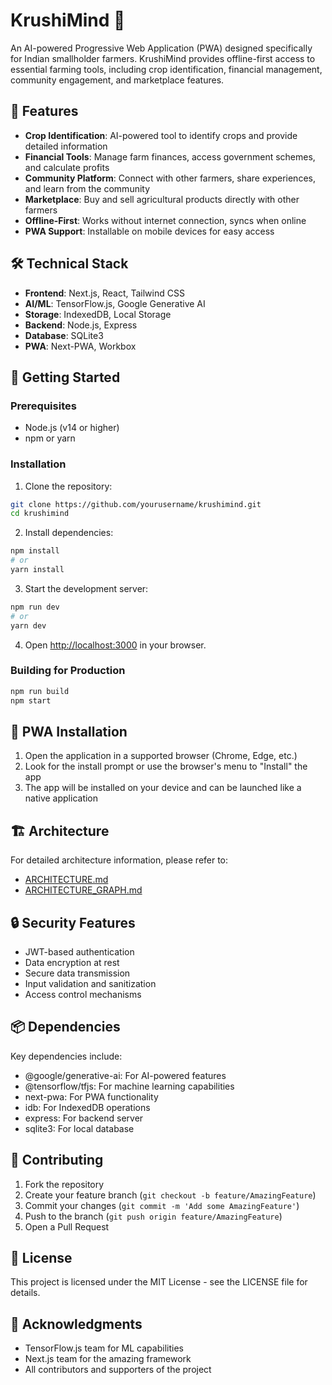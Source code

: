 # KrushiMind 🌾

An AI-powered Progressive Web Application (PWA) designed specifically for Indian smallholder farmers. KrushiMind provides offline-first access to essential farming tools, including crop identification, financial management, community engagement, and marketplace features.

## 🌟 Features

- **Crop Identification**: AI-powered tool to identify crops and provide detailed information
- **Financial Tools**: Manage farm finances, access government schemes, and calculate profits
- **Community Platform**: Connect with other farmers, share experiences, and learn from the community
- **Marketplace**: Buy and sell agricultural products directly with other farmers
- **Offline-First**: Works without internet connection, syncs when online
- **PWA Support**: Installable on mobile devices for easy access

## 🛠️ Technical Stack

- **Frontend**: Next.js, React, Tailwind CSS
- **AI/ML**: TensorFlow.js, Google Generative AI
- **Storage**: IndexedDB, Local Storage
- **Backend**: Node.js, Express
- **Database**: SQLite3
- **PWA**: Next-PWA, Workbox

## 🚀 Getting Started

### Prerequisites

- Node.js (v14 or higher)
- npm or yarn

### Installation

1. Clone the repository:
```bash
git clone https://github.com/yourusername/krushimind.git
cd krushimind
```

2. Install dependencies:
```bash
npm install
# or
yarn install
```

3. Start the development server:
```bash
npm run dev
# or
yarn dev
```

4. Open [http://localhost:3000](http://localhost:3000) in your browser.

### Building for Production

```bash
npm run build
npm start
```

## 📱 PWA Installation

1. Open the application in a supported browser (Chrome, Edge, etc.)
2. Look for the install prompt or use the browser's menu to "Install" the app
3. The app will be installed on your device and can be launched like a native application

## 🏗️ Architecture

For detailed architecture information, please refer to:
- [ARCHITECTURE.md](ARCHITECTURE.md)
- [ARCHITECTURE_GRAPH.md](ARCHITECTURE_GRAPH.md)

## 🔒 Security Features

- JWT-based authentication
- Data encryption at rest
- Secure data transmission
- Input validation and sanitization
- Access control mechanisms

## 📦 Dependencies

Key dependencies include:
- @google/generative-ai: For AI-powered features
- @tensorflow/tfjs: For machine learning capabilities
- next-pwa: For PWA functionality
- idb: For IndexedDB operations
- express: For backend server
- sqlite3: For local database

## 🤝 Contributing

1. Fork the repository
2. Create your feature branch (`git checkout -b feature/AmazingFeature`)
3. Commit your changes (`git commit -m 'Add some AmazingFeature'`)
4. Push to the branch (`git push origin feature/AmazingFeature`)
5. Open a Pull Request

## 📄 License

This project is licensed under the MIT License - see the LICENSE file for details.

## 🙏 Acknowledgments

- TensorFlow.js team for ML capabilities
- Next.js team for the amazing framework
- All contributors and supporters of the project
